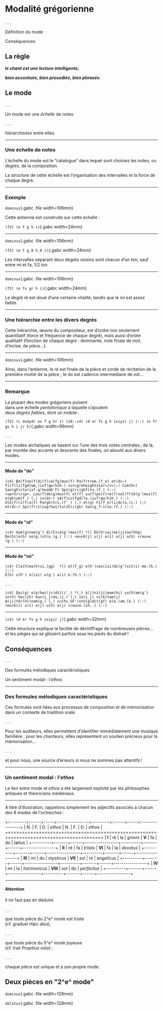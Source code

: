 # Modalité grégorienne
. . .

Définition du mode

Conséquences

## La règle

***le chant est une lecture intelligente,***

***bien accentuée, bien prosodiée, bien phrasée.***

## Le mode

. . .

Un mode est une *échelle* de notes

. . .

*hiérarchisées* entre elles.

------

### Une échelle de notes

L’échelle du mode est le “catalogue” dans lequel sont choisies
les notes, ou *degrés*, de la composition.

La *structure* de cette échelle est l’organisation des intervalles
et la force de chaque degré.

------

### Exemple

`dominus`{.gabc .file width=106mm}

Cette antienne est construite sur cette échelle :

`(f3) (e f g h i)`{.gabc width=24mm}

------

`dominus`{.gabc .file width=106mm}

`(f3) (e f g_0 h_0 i)`{.gabc width=24mm}

Les intervalles séparant deux degrés voisins sont chacun d’un
ton, sauf entre mi et fa, 1/2 ton.

------

`dominus`{.gabc .file width=106mm}

`(f3) (e fv gr h i)`{.gabc width=24mm}

Le degré ré est doué d’une certaine vitalité, tandis que le mi
est assez faible.

------

### Une hiérarchie entre les divers degrés

Cette hiérarchie, œuvre du compositeur, est d’ordre non
seulement quantitatif (force et fréquence de chaque degré), mais
aussi d’ordre qualitatif (fonction de chaque degré : dominante,
note finale de mot, d’incise, de pièce...).

------

`dominus`{.gabc .file width=106mm}

Ainsi, dans l’antienne, le ré est finale de la pièce et corde
de récitation de la première moitié de la pièce ; le do est
cadence intermédiaire de *est*...

------

### Remarque

La plupart des modes grégoriens puisent \
dans une échelle *pentatonique* à laquelle s’ajoutent \
deux *degrés faibles*, dont un mobile :

`(f3) (c dxdydr ev f g hr i) (z0::c4) (d er fv g h ixiyir j) (::) (e fr gv h i jr k)`{.gabc width=96mm}

. . .

Les modes archaïques se basent sur l’une des trois notes centrales ; de là,
par montée des accents et descente des finales, on aboutit aux divers modes.

------

#### Mode de "do"

```{.gabc width=106mm}
(c4) Be(f)ne(f)di(f)cá(fg)mus(f) Pa(f)trem,(f_e) et(dc~) Fí(f)li(fgd)um,(ixf!gw!hih.) <v>\greheightstar</v>(;) Cum(h>) San(gh)cto(ixf.g!hwiHG'F) Spí(g)ri(ghf)tu.(f.) (::)
<sp>V/</sp>. Lau(f)dé(g)mus(f) et(f) su(f)pe(f)re(f)xal(f)té(g')mus(f) e(gh)um(f.) (,) in(dc~) sǽ(f)cu(fgd)la.(ixf!gw!hih.) (::)
Gló(f)ri(f)a(f) Pa(gh)tri,(f'_) (,) et(g) Fí(f_e)li(dc)o,(c.) (;) et(dc~) Spi(f)rí(ixg!hwi)tu(ih)i(gh) San(g_f~)cto.(f.) (::)
```

------

#### Mode de "ré"

```{.gabc width=106mm}
(c4) Hym(g)num(g') di(h)cá(g')mus(f) *() Dó(h!iwj)mi(ji)no(hhg) De(hi)o(h) no(g.)stro.(g.) (::) <eu>E(j) u(j) o(i) u(j) a(h) </eu>e.(g.) (::)
```

------

#### Mode de "mi"

```{.gabc width=106mm}
(c4) Cla(h)ma(h)vi,(gg)  *() et(f_g) e(h')xau(ixi)dí(g')vit(i) me.(h.) (::)
E(h) u(h') o(ixi) u(g') a(i) e.(h.) (::)
```

. . .

```{.gabc width=106mm}
(c4) Qui(g) o(g!hwi!j>)dit(i'_) *(,) á(j)ni(ji)mam(hi) su(h)am(g') in(h) hoc(jh) mun(i_j)do,(i.) (;) in(i_j) vi(k)tam(j) æ(ji)tér(h>)nam(g.) (,) cu(hv_GF')stó(g)dit(gf) e(e.)am.(e.) (::) <eu>E(i) u(i) o(j) u(h) a(j) </eu>e.(ih..) (::)
```

------

`(c4) (d er fv g h ixiyir j)`{.gabc width=32mm}

Cette structure explique la facilité de déchiffrage de nombreuses
pièces… et les pièges qui se glissent parfois sous les pieds du distrait !

## Conséquences

. . .

Des formules mélodiques caractéristiques

Un sentiment modal : l’*ethos*

------

### Des formules mélodiques caractéristiques

Ces formules sont liées aux processus de composition et de
mémorisation dans un contexte de tradition orale.

. . .

Pour les auditeurs, elles permettent d’identifier immédiatement
une musique familière ; pour les chanteurs, elles représentent
un soutien précieux pour la mémorisation…

. . .

et pour nous, une source d’erreurs si nous ne sommes pas attentifs !

------

### Un sentiment modal : l’*ethos*

Le lien entre mode et *ethos* a été largement exploité par
les philosophes antiques et théoriciens médiévaux.

------

À titre d’illustration, rappelons simplement les adjectifs associés à
chacun des 8 modes de l’*octoechos* :

+:--------:+:-----:+:----:+:---------------:+:--------:+:-----:+:----:+:---------------:+
| N.       | F.    | D.   | *ethos*         | N.       | F.    | D.   | *ethos*         |
+==========+=======+======+=================+==========+=======+======+=================+
| **I**    | ré    | la   | *gravis*        | **V**    | fa    | do   | *lætus*         |
+----------+-------+------+-----------------+----------+-------+------+-----------------+
| **II**   | ré    | fa   | *tristis*       | **VI**   | fa    | la   | *devotus*       |
+----------+-------+------+-----------------+----------+-------+------+-----------------+
| **III**  | mi    | do   | *mysticus*      | **VII**  | sol   | ré   | *angelicus*     |
+----------+-------+------+-----------------+----------+-------+------+-----------------+
| **IV**   | mi    | la   | *harmonicus*    | **VIII** | sol   | do   | *perfectus*     |
+----------+-------+------+-----------------+----------+-------+------+-----------------+

------

#### Attention

Il ne faut pas en déduire

. . .

que toute pièce du 2^e^ mode est triste \
(cf. graduel *Hæc dies*),

. . .

que toute pièce du 5^e^ mode joyeuse \
(cf. trait *Propítius esto*) :

. . .

chaque pièce est unique et a son propre mode.

## Deux pièces en "2^e^ mode"

`dominus`{.gabc .file width=128mm}

`oblatus`{.gabc .file width=128mm}
